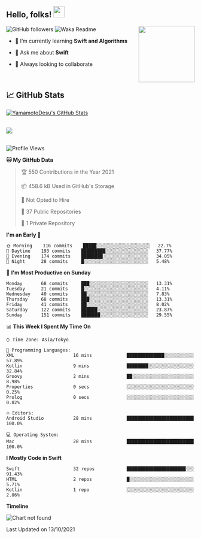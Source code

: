 ## Hello, folks! <img src="https://raw.githubusercontent.com/MartinHeinz/MartinHeinz/master/wave.gif" width="30px"> 
<p>
<img align="right" src="https://media.giphy.com/media/26ufdb3cYKwbRtYVW/giphy.gif" style="max-width:100%;" height="150px">
 
![GitHub followers](https://img.shields.io/github/followers/YamamotoDesu?label=Follow&style=social)
![Waka Readme](https://github.com/YamamotoDesu/YamamotoDesu/workflows/Waka%20Readme/badge.svg)
 
- 🌱 I’m currently learning **Swift and Algorithms**  
 
- 💬 Ask me about **Swift**  
 
- 👯 Always looking to collaborate
</p>
<br>

## &#x1f4c8; GitHub Stats
<a href="https://github.com/YamamotoDesu/YamamotoDesu">
  <img align="center" src="https://github-readme-stats.vercel.app/api?username=YamamotoDesu&show_icons=true&line_height=27&count_private=true&title_color=ffffff&text_color=c9cacc&icon_color=2bbc8a&bg_color=1d1f21&hide=contribs,prs&show_icons=true" alt="YamamotoDesu's GitHub Stats" /><br><br>
</a>

![](https://github-profile-summary-cards.vercel.app/api/cards/profile-details?username=YamamotoDesu&theme=vue)
<br><br>

<!--START_SECTION:waka-->
![Profile Views](http://img.shields.io/badge/Profile%20Views-7-blue)

**🐱 My GitHub Data** 

> 🏆 550 Contributions in the Year 2021
 > 
> 📦 458.6 kB Used in GitHub's Storage 
 > 
> 🚫 Not Opted to Hire
 > 
> 📜 37 Public Repositories 
 > 
> 🔑 1 Private Repository 
 > 
**I'm an Early 🐤** 

```text
🌞 Morning    116 commits    █████░░░░░░░░░░░░░░░░░░░░   22.7% 
🌆 Daytime    193 commits    █████████░░░░░░░░░░░░░░░░   37.77% 
🌃 Evening    174 commits    ████████░░░░░░░░░░░░░░░░░   34.05% 
🌙 Night      28 commits     █░░░░░░░░░░░░░░░░░░░░░░░░   5.48%

```
📅 **I'm Most Productive on Sunday** 

```text
Monday       68 commits     ███░░░░░░░░░░░░░░░░░░░░░░   13.31% 
Tuesday      21 commits     █░░░░░░░░░░░░░░░░░░░░░░░░   4.11% 
Wednesday    40 commits     ██░░░░░░░░░░░░░░░░░░░░░░░   7.83% 
Thursday     68 commits     ███░░░░░░░░░░░░░░░░░░░░░░   13.31% 
Friday       41 commits     ██░░░░░░░░░░░░░░░░░░░░░░░   8.02% 
Saturday     122 commits    ██████░░░░░░░░░░░░░░░░░░░   23.87% 
Sunday       151 commits    ███████░░░░░░░░░░░░░░░░░░   29.55%

```


📊 **This Week I Spent My Time On** 

```text
⌚︎ Time Zone: Asia/Tokyo

💬 Programming Languages: 
XML                      16 mins             ██████████████░░░░░░░░░░░   57.89% 
Kotlin                   9 mins              ████████░░░░░░░░░░░░░░░░░   32.84% 
Groovy                   2 mins              ██░░░░░░░░░░░░░░░░░░░░░░░   8.98% 
Properties               0 secs              ░░░░░░░░░░░░░░░░░░░░░░░░░   0.25% 
Prolog                   0 secs              ░░░░░░░░░░░░░░░░░░░░░░░░░   0.02%

🔥 Editors: 
Android Studio           28 mins             █████████████████████████   100.0%

💻 Operating System: 
Mac                      28 mins             █████████████████████████   100.0%

```

**I Mostly Code in Swift** 

```text
Swift                    32 repos            ██████████████████████░░░   91.43% 
HTML                     2 repos             █░░░░░░░░░░░░░░░░░░░░░░░░   5.71% 
Kotlin                   1 repo              ░░░░░░░░░░░░░░░░░░░░░░░░░   2.86%

```


**Timeline**

![Chart not found](https://raw.githubusercontent.com/YamamotoDesu/YamamotoDesu/main/charts/bar_graph.png) 


 Last Updated on 13/10/2021
<!--END_SECTION:waka-->
